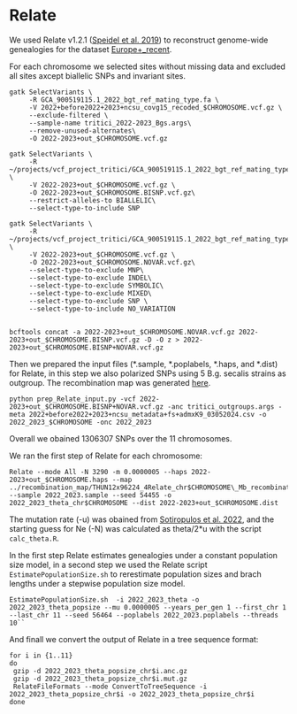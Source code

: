 # Relate
We used Relate v1.2.1 ([Speidel et al. 2019](https://doi.org/10.1038/s41588-019-0484-x)) to reconstruct genome-wide genealogies for the dataset [Europe+_recent](../Datasets/Datasets.md).

For each chromosome we selected sites without missing data and excluded all sites axcept biallelic SNPs and invariant sites.

```
gatk SelectVariants \
     -R GCA_900519115.1_2022_bgt_ref_mating_type.fa \
     -V 2022+before2022+2023+ncsu_covg15_recoded_$CHROMOSOME.vcf.gz \
     --exclude-filtered \
     --sample-name tritici_2022-2023_Bgs.args\
     --remove-unused-alternates\
     -O 2022-2023+out_$CHROMOSOME.vcf.gz

gatk SelectVariants \
     -R ~/projects/vcf_project_tritici/GCA_900519115.1_2022_bgt_ref_mating_type.fa \
     -V 2022-2023+out_$CHROMOSOME.vcf.gz \
     -O 2022-2023+out_$CHROMOSOME.BISNP.vcf.gz\
     --restrict-alleles-to BIALLELIC\
     --select-type-to-include SNP

gatk SelectVariants \
     -R ~/projects/vcf_project_tritici/GCA_900519115.1_2022_bgt_ref_mating_type.fa \
     -V 2022-2023+out_$CHROMOSOME.vcf.gz \
     -O 2022-2023+out_$CHROMOSOME.NOVAR.vcf.gz\
     --select-type-to-exclude MNP\
     --select-type-to-exclude INDEL\
     --select-type-to-exclude SYMBOLIC\
     --select-type-to-exclude MIXED\
     --select-type-to-exclude SNP \
     --select-type-to-include NO_VARIATION


bcftools concat -a 2022-2023+out_$CHROMOSOME.NOVAR.vcf.gz 2022-2023+out_$CHROMOSOME.BISNP.vcf.gz -D -O z > 2022-2023+out_$CHROMOSOME.BISNP+NOVAR.vcf.gz

```
Then we prepared the input files (*.sample, *.poplabels, *.haps, and *.dist) for Relate, in this step we also polarized SNPs using 5 B.g. secalis strains as outgroup. The recombination map was generated [here](../recombination_map/recombinaion_map.md).

```
python prep_Relate_input.py -vcf 2022-2023+out_$CHROMOSOME.BISNP+NOVAR.vcf.gz -anc tritici_outgroups.args -meta 2022+before2022+2023+ncsu_metadata+fs+admxK9_03052024.csv -o 2022_2023_$CHROMOSOME -onc 2022_2023
```
Overall we obained 1306307 SNPs over the 11 chromosomes.

We ran the first step of Relate for each chromosome:

```
Relate --mode All -N 3290 -m 0.0000005 --haps 2022-2023+out_$CHROMOSOME.haps --map ../recombination_map/THUN12x96224_4Relate_chr$CHROMOSOME\_Mb_recombination_rates.txt --sample 2022_2023.sample --seed 54455 -o 2022_2023_theta_chr$CHROMOSOME --dist 2022-2023+out_$CHROMOSOME.dist
```

The mutation rate (-u) was obained from [Sotiropulos et al. 2022](https://doi.org/10.1038/s41467-022-31975-0), and the starting guess for Ne (-N) was calculated as theta/2*u with the script `calc_theta.R`.

In the first step Relate estimates genealogies under a constant population size model, in a second step we used the Relate script `EstimatePopulationSize.sh` to rerestimate population sizes and brach lengths under a stepwise population size model. 

```
EstimatePopulationSize.sh  -i 2022_2023_theta -o 2022_2023_theta_popsize --mu 0.0000005 --years_per_gen 1 --first_chr 1 --last_chr 11 --seed 56464 --poplabels 2022_2023.poplabels --threads 10``
```
And finall we convert the output of Relate in a tree sequence format: 
```
for i in {1..11}
do
 gzip -d 2022_2023_theta_popsize_chr$i.anc.gz
 gzip -d 2022_2023_theta_popsize_chr$i.mut.gz
 RelateFileFormats --mode ConvertToTreeSequence -i 2022_2023_theta_popsize_chr$i -o 2022_2023_theta_popsize_chr$i
done

```


